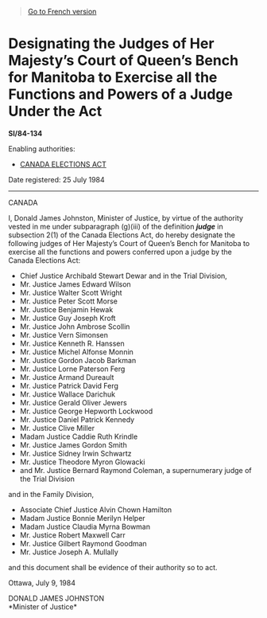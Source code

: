 > [Go to French version](/fr/Règlements/Textes%20réglementaires/84/134.md)

# Designating the Judges of Her Majesty’s Court of Queen’s Bench for Manitoba to Exercise all the Functions and Powers of a Judge Under the Act

**SI/84-134**

Enabling authorities: 
- [CANADA ELECTIONS ACT](/en/Acts/Statutes%20of%20Canada/2000/c.%209.md)

Date registered: 25 July 1984

----------

CANADA

I, Donald James Johnston, Minister of Justice, by virtue of the authority vested in me under subparagraph (g)(iii) of the definition ***judge*** in subsection 2(1) of the Canada Elections Act, do hereby designate the following judges of Her Majesty’s Court of Queen’s Bench for Manitoba to exercise all the functions and powers conferred upon a judge by the Canada Elections Act:
- Chief Justice Archibald Stewart Dewar and in the Trial Division,
- Mr. Justice James Edward Wilson
- Mr. Justice Walter Scott Wright
- Mr. Justice Peter Scott Morse
- Mr. Justice Benjamin Hewak
- Mr. Justice Guy Joseph Kroft
- Mr. Justice John Ambrose Scollin
- Mr. Justice Vern Simonsen
- Mr. Justice Kenneth R. Hanssen
- Mr. Justice Michel Alfonse Monnin
- Mr. Justice Gordon Jacob Barkman
- Mr. Justice Lorne Paterson Ferg
- Mr. Justice Armand Dureault
- Mr. Justice Patrick David Ferg
- Mr. Justice Wallace Darichuk
- Mr. Justice Gerald Oliver Jewers
- Mr. Justice George Hepworth Lockwood
- Mr. Justice Daniel Patrick Kennedy
- Mr. Justice Clive Miller
- Madam Justice Caddie Ruth Krindle
- Mr. Justice James Gordon Smith
- Mr. Justice Sidney Irwin Schwartz
- Mr. Justice Theodore Myron Glowacki
- and Mr. Justice Bernard Raymond Coleman, a supernumerary judge of the Trial Division

and in the Family Division,
- Associate Chief Justice Alvin Chown Hamilton
- Madam Justice Bonnie Merilyn Helper
- Madam Justice Claudia Myrna Bowman
- Mr. Justice Robert Maxwell Carr
- Mr. Justice Gilbert Raymond Goodman
- Mr. Justice Joseph A. Mullally



and this document shall be evidence of their authority so to act.



Ottawa, July 9, 1984




<p>DONALD JAMES JOHNSTON<br />*Minister of Justice*<br /></p>


